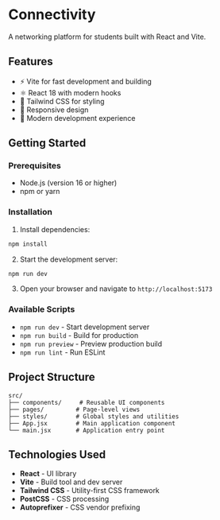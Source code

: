 # Connectivity

A networking platform for students built with React and Vite.

## Features

- ⚡ Vite for fast development and building
- ⚛️ React 18 with modern hooks
- 🎨 Tailwind CSS for styling
- 📱 Responsive design
- 🚀 Modern development experience

## Getting Started

### Prerequisites

- Node.js (version 16 or higher)
- npm or yarn

### Installation

1. Install dependencies:
```bash
npm install
```

2. Start the development server:
```bash
npm run dev
```

3. Open your browser and navigate to `http://localhost:5173`

### Available Scripts

- `npm run dev` - Start development server
- `npm run build` - Build for production
- `npm run preview` - Preview production build
- `npm run lint` - Run ESLint

## Project Structure

```
src/
├── components/     # Reusable UI components
├── pages/         # Page-level views
├── styles/        # Global styles and utilities
├── App.jsx        # Main application component
└── main.jsx       # Application entry point
```

## Technologies Used

- **React** - UI library
- **Vite** - Build tool and dev server
- **Tailwind CSS** - Utility-first CSS framework
- **PostCSS** - CSS processing
- **Autoprefixer** - CSS vendor prefixing
